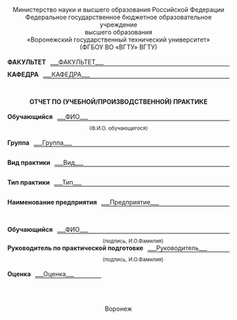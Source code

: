 <style>
  .line-container {
    display: flex;
    align-items: baseline;
    width: 100%;
    margin-bottom: 10px; /* Optional: Adjust spacing between lines */
  }
  .label {
    white-space: nowrap;
  }
  .line {
    flex: 1;
    border-bottom: 1px solid black;
    margin-left: 10px; /* Adjust this margin as needed */
  }
  .fixed-line {
    border-bottom: 1px solid black;
    display: inline-block;
    width: 150px; /* Fixed width for the "Оценка" line */
    margin-left: 10px; /* Adjust this margin as needed */
  }
  .signature {
    margin-right: 0; 
    text-align: right; /* Align text to the right */
    display: inline-block;
    width: calc(100% - 150px); /* Adjust this width as needed */
  }
</style>

<div style="width: 100%;">
<center> 
Министерство науки и высшего образования Российской Федерации <br>
Федеральное государственное бюджетное образовательное учреждение<br> 
высшего образования <br>   
«Воронежский государственный технический университет» <br> 
(ФГБОУ ВО «ВГТУ» ВГТУ)
</center>
<br>

<div class="line-container">
  <span class="label"><strong>ФАКУЛЬТЕТ</strong></span>
  <span class="line">___ФАКУЛЬТЕТ___</span>
</div>

<div class="line-container">
  <span class="label"><strong>КАФЕДРА</strong></span>
  <span class="line">___КАФЕДРА___</span>
</div>
<br>
<br>

<center> 
<strong>ОТЧЕТ ПО (УЧЕБНОЙ/ПРОИЗВОДСТВЕННОЙ) ПРАКТИКЕ</strong> 
</center>  
<br>

<div class="line-container">
  <span class="label"><strong>Обучающийся</strong></span>
  <span class="line">___ФИО___</span>
</div>
<small><center>(Ф.И.О. обучающегося)</center></small>
<br>

<div class="line-container">
  <span class="label"><strong>Группа</strong></span>
  <span class="line">___Группа___</span>
</div>
<br>

<div class="line-container">
  <span class="label"><strong>Вид практики</strong></span>
  <span class="line">___Вид___</span>
</div>
<br>

<div class="line-container">
  <span class="label"><strong>Тип практики</strong></span>
  <span class="line">___Тип___</span>
</div>
<br>

<div class="line-container">
  <span class="label"><strong>Наименование предприятия</strong></span>
  <span class="line">___Предприятие___</span>
</div>
<br>
<br>

<div class="line-container">
  <span class="label"><strong>Обучающийся</strong></span>
  <span class="line">___ФИО___</span>
</div>
<small class="signature">(подпись, И.О.Фамилия)</small>
<br>

<div class="line-container">
  <span class="label"><strong>Руководитель по практической подготовке</strong></span>
  <span class="line">___Руководитель___</span>
</div>
<small class="signature">(подпись, И.О.Фамилия)</small>
<br>
<br>

<div class="line-container">
  <span class="label"><strong>Оценка</strong></span>
  <span class="fixed-line">___Оценка___</span>
</div>
<br>
<br>
<br>

<center> 
Воронеж
</center>

</div>
